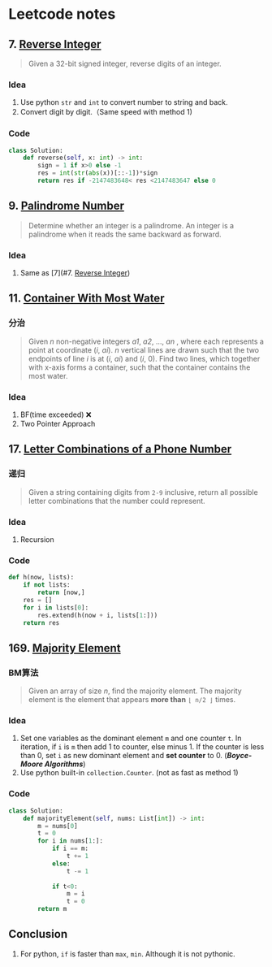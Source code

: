 # Leetcode notes

## 7. [Reverse Integer]( https://leetcode.com/problems/reverse-integer/)

> Given a 32-bit signed integer, reverse digits of an integer.

### Idea

1. Use python `str` and `int` to convert number to string and back.
2. Convert digit by digit.（Same speed with method 1)

### Code

```python
class Solution:
    def reverse(self, x: int) -> int:
        sign = 1 if x>0 else -1
        res = int(str(abs(x))[::-1])*sign
        return res if -2147483648< res <2147483647 else 0
```

## 9. [Palindrome Number](https://leetcode.com/problems/palindrome-number/)

> Determine whether an integer is a palindrome. An integer is a palindrome when it reads the same backward as forward.

### Idea

1. Same as [7](#7. [Reverse Integer]( https://leetcode.com/problems/reverse-integer/))

## 11. [Container With Most Water](https://leetcode.com/problems/container-with-most-water/)

### 分治

> Given *n* non-negative integers *a1*, *a2*, ..., *an* , where each represents a point at coordinate (*i*, *ai*). *n* vertical lines are drawn such that the two endpoints of line *i* is at (*i*, *ai*) and (*i*, 0). Find two lines, which together with x-axis forms a container, such that the container contains the most water.

### Idea

1. BF(time exceeded) :x:
2. Two Pointer Approach

## 17. [Letter Combinations of a Phone Number](https://leetcode.com/problems/letter-combinations-of-a-phone-number/)

### 递归

> Given a string containing digits from `2-9` inclusive, return all possible letter combinations that the number could represent.

### Idea

1. Recursion

### Code

```python
def h(now, lists):
    if not lists:
        return [now,]
    res = []
    for i in lists[0]:
        res.extend(h(now + i, lists[1:]))
    return res
```




## 169. [Majority Element](https://leetcode.com/problems/majority-element/)

### BM算法

> Given an array of size *n*, find the majority element. The majority element is the element that appears **more than** `⌊ n/2 ⌋` times.

### Idea

1. Set one variables as the dominant element `m` and one counter `t`. In iteration, if `i` is `m` then add 1 to counter, else minus 1. If the counter is less than 0, set `i` as new dominant element and **set counter** to 0. (***Boyce-Moore Algorithms***)
2. Use python built-in `collection.Counter`. (not as fast as method 1)

### Code

```python
class Solution:
    def majorityElement(self, nums: List[int]) -> int:
        m = nums[0]
        t = 0
        for i in nums[1:]:
            if i == m:
                t += 1
            else:
                t -= 1
                
            if t<0:
                m = i
                t = 0
        return m
```

## Conclusion

1. For python, `if` is faster than `max`, `min`. Although it is not pythonic. 